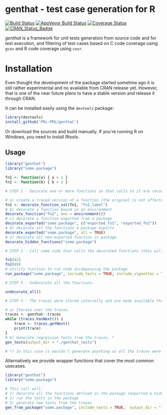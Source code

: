 genthat - test case generation for R
=====

[![Build Status](https://travis-ci.org/reactorlabs/genthat.svg?branch=master)](https://travis-ci.org/reactorlabs/genthat) 
[![AppVeyor Build Status](https://ci.appveyor.com/api/projects/status/github/reactorlabs/genthat?branch=master&svg=true)](https://ci.appveyor.com/project/reactorlabs/genthat)
[![Coverage Status](http://codecov.io/github/reactorlabs/genthat/coverage.svg?branch=master)](http://codecov.io/github/reactorlabs/genthat?branch=master) 
[![CRAN\_Status\_Badge](http://www.r-pkg.org/badges/version/genthat)](http://cran.r-project.org/package=genthat)

*genthat* is a framework for unit tests generation from source code and for test execution, and filtering of test cases based on C code coverage using `gcov` and R code coverage using `covr`.

# Installation

Even thought the development of the package started sometime ago it is still
rather experimental and no available from CRAN release yet.
However, that is one of the near future plans to have a stable version and
release it through CRAN.

It can be installed easily using the `devtools` package:

```r
library(devtools)
install_github('PRL-PRG/genthat')
```

Or download the sources and build manually. If you're running R on Windows, you need to install Rtools.

Usage
-----

```r
library("genthat")
library("some.package")

fn1 <- function(a) { a + 1 }
fn2 <- function(b) { b + 2 }

# STEP 1 - Decorate one or more functions so that calls to it are recorded.

# a) create a traced version of a function (the original is not affected)
fn1 <- decorate_function_val(fn1, "fn1_label")
# b) decorate a function bound in an environment
decorate_function("fn2", env = environment())
# c) decorate a function exported from a package
decorate_exported("some.package", c("exported_fn1", "exported_fn2"))
# d) decorate all the functions a package exports
decorate_exported("some.package", all = TRUE)
# e) decorate all non-exported function in package
decorate_hidden_functions("some.package")

# STEP 2 - Call some code that calls the decorated functions (this will generate the traces).

fn1(42)
fn2(69)
# utility function to run code accompanying the package
run_package("some.package", include_tests = TRUE, include_vignettes = TRUE, include_man_pages = TRUE)

# STEP 3 - Undecorate all the functions.

undecorate_all()

# STEP 4 - The traces were stored internally and are made available through an iterable interface.

# a) Iterate over the traces.
traces <- genthat::traces
while (traces.hasNext()) {
    trace <- traces.getNext()
    print(trace)
}
# b) Generate regression tests from the traces. *
gen_tests(output_dir = "./genthat_tests")

# *) In this case it wouldn't generate anything as all the traces were consumed by the while loop.

```
Alternatively we provide wrapper functions that cover the most common usecases.

```r
library("genthat")
library("some.package")

# This call will:
# 1) decorate all the functions defined in the package (exported & hidden)
# 2) run the tests in the package
# 3) generate new tests from the traces
gen_from_package("some.package", include_tests = TRUE,  output_dir = "./genthat_tests")
```

